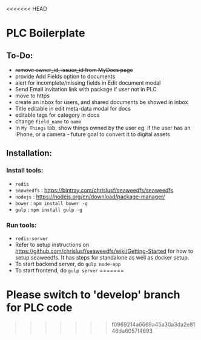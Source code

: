 <<<<<<< HEAD
# PLC Boilerplate

## To-Do:

- ~~remove owner_id, issuer_id from MyDocs page~~
- provide Add Fields option to documents
- alert for incomplete/missing fields in Edit document modal
- Send Email invitation link with package if user not in PLC
- move to https
- create an inbox for users, and shared documents be showed in inbox
- Title editable in edit meta-data modal for docs
- editable tags for category in docs
- change `field_name` to `name`
- In `My Things` tab, show things owned by the user eg. if the user has an iPhone, or a camera - future goal to convert it to digital assets

## Installation:

### Install tools:

- `redis`
- `seaweedfs` : https://bintray.com/chrislusf/seaweedfs/seaweedfs
- `nodejs` : https://nodejs.org/en/download/package-manager/
- `bower` : `npm install bower -g`
- `gulp` : `npm install gulp -g`

### Run tools:

- `redis-server`
- Refer to setup instructions on https://github.com/chrislusf/seaweedfs/wiki/Getting-Started for how to setup seaweedfs. It has steps for standalone as well as docker setup.
- To start backend server, do `gulp node-app`
- To start frontend, do `gulp server`
=======
# Please switch to 'develop' branch for PLC code
>>>>>>> f0969214a6669a45a30a3da2e8146de6057f4693
